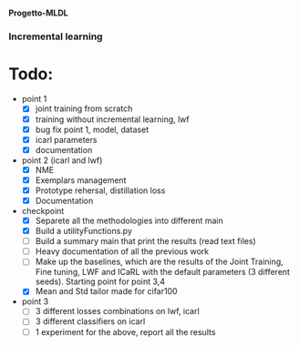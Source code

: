 #### Progetto-MLDL
### Incremental learning

# Todo:
- point 1
  - [x] joint training from scratch
  - [x] training without incremental learning, lwf
  - [x] bug fix point 1, model, dataset
  - [x] icarl parameters
  - [x] documentation 
- point 2 (icarl and lwf)
  - [X] NME
  - [X] Exemplars management
  - [X] Prototype rehersal, distillation loss
  - [X] Documentation
- checkpoint
  - [x] Separete all the methodologies into different main
  - [x] Build a utilityFunctions.py
  - [ ] Build a summary main that print the results (read text files)
  - [ ] Heavy documentation of all the previous work
  - [ ] Make up the baselines, which are the results of the Joint Training, Fine tuning, LWF and ICaRL with the default       parameters (3 different seeds). Starting point for point 3,4
  - [x] Mean and Std tailor made for cifar100
- point 3
  - [ ] 3 different losses combinations on lwf, icarl
  - [ ] 3 different classifiers on icarl
  - [ ] 1 experiment for the above, report all the results
